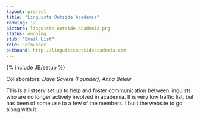 ```yaml
---
layout: project
title: "Linguists Outside Academia"
ranking: 12
picture: linguists-outside-academia.png
status: ongoing
stub: "Email List"
role: Cofounder
outbound: http://linguistsoutsideacademia.com
---
```

{% include JB/setup %}

Collaborators: _Dave Sayers (Founder), Anna Belew_

This is a listserv set up to help and foster communication between linguists who are no longer actively involved in academia. It is very low traffic list, but has been of some use to a few of the members. I built the website to go along with it.